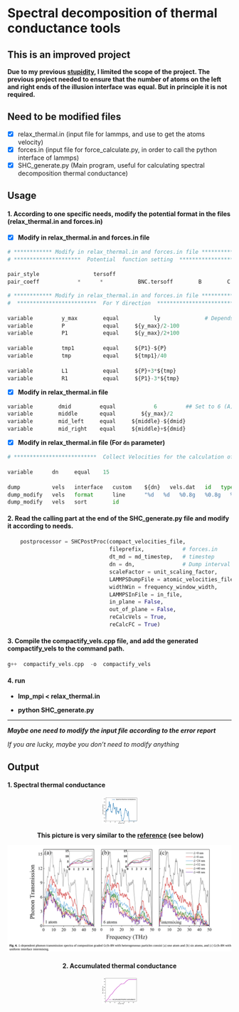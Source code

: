  #  Spectral decomposition of thermal conductance tools
 ## This is an improved project

**Due to my previous [stupidity](https://github.com/Tingliangstu/Spectral-decomposition-python-tools), I limited the scope of the project. The previous project needed to ensure that the number of atoms on the left and right ends of the illusion interface was equal. But in principle it is not required.**

## Need to be modified files

- [x] relax_thermal.in (input file for lammps, and use to get the atoms velocity)
- [x] forces.in (input file for force_calculate.py, in order to call the python interface of lammps)
- [x] SHC_generate.py (Main program, useful for calculating spectral decomposition thermal conductance)

## Usage

#### 1. According to one specific needs, modify the potential format in the files (relax_thermal.in and forces.in)

- [x] **Modify in relax_thermal.in and forces.in file** 

```python
# ************ Modify in relax_thermal.in and forces.in file ************
# *********************  Potential  function setting  *****************

pair_style                 tersoff
pair_coeff            *      *           BNC.tersoff        B        C       N
```

```python
# ************ Modify in relax_thermal.in and forces.in file ************
#  *************************  For Y direction  **************************************

variable         y_max        equal           ly              # Depends on the direction of heat transport
variable         P            equal     ${y_max}/2-100
variable         P1           equal     ${y_max}/2+100

variable         tmp1         equal     ${P1}-${P}
variable         tmp          equal     ${tmp1}/40

variable         L1           equal     ${P}+3*${tmp}
variable         R1           equal     ${P1}-3*${tmp}
```

- [x] **Modify in relax_thermal.in file** 

```python
variable        dmid         equal            6         ## Set to 6 (A) here, one can modify it
variable        middle       equal        ${y_max}/2 
variable        mid_left     equal     ${middle}-${dmid}
variable        mid_right    equal     ${middle}+${dmid}
```

- [x] **Modify in relax_thermal.in file (For `dn` parameter)**

```python
# **************************  Collect Velocities for the calculation of force constants *************************

variable      dn     equal    15            

dump          vels   interface   custom    ${dn}   vels.dat   id   type   vx   vy   vz
dump_modify   vels   format      line      "%d   %d   %0.8g   %0.8g   %0.8g"
dump_modify   vels   sort        id
```



#### 2. Read the calling part at the end of the SHC_generate.py file and modify it according to needs.

```python
    postprocessor = SHCPostProc(compact_velocities_file,
                                fileprefix,            # forces.in
                                dt_md = md_timestep,   # timestep
                                dn = dn,               # Dump interval
                                scaleFactor = unit_scaling_factor,
                                LAMMPSDumpFile = atomic_velocities_file, # velocity file
                                widthWin = frequency_window_width,
                                LAMMPSInFile = in_file,
                                in_plane = False,
                                out_of_plane = False,
                                reCalcVels = True,
                                reCalcFC = True)
```



#### 3. Compile the compactify_vels.cpp file, and add the generated compactify_vels to the command path.

```c++
g++  compactify_vels.cpp  -o  compactify_vels
```

#### 4. **run**

- **lmp_mpi < relax_thermal.in**

- **python SHC_generate.py**

- ------

  ***Maybe one need to modify the input file according to the error report***
  
  *If you are lucky, maybe you don’t need to modify anything*
  
  

## Output

#### 1. Spectral thermal conductance

<div align=center><img src="https://github.com/Tingliangstu/New-Version-Spectral-decomposition-python-tools/blob/master/SHC_calculate/Fij.dat_SHC.png" style="zoom: 50%;" />



​                                                        **This picture is very similar to the [reference](https://doi.org/10.1016/j.ijheatmasstransfer.2019.118608) (see below)**

![](https://github.com/Tingliangstu/New-Version-Spectral-decomposition-python-tools/blob/master/Ref_paper/ref_fig.jpg)

#### 2. Accumulated thermal conductance

<div align=center><img src="https://github.com/Tingliangstu/New-Version-Spectral-decomposition-python-tools/blob/master/SHC_calculate/Fij.dat_accumulated_ITC.png" style="zoom:50%;" />

